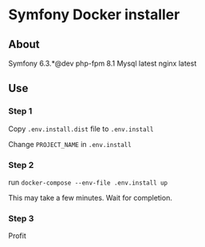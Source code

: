 # Symfony Docker installer

## About 
Symfony 6.3.*@dev
php-fpm 8.1
Mysql latest
nginx latest

## Use
### Step 1
Copy `.env.install.dist` file to `.env.install`

Change `PROJECT_NAME` in `.env.install`

### Step 2
run `docker-compose --env-file .env.install up`

This may take a few minutes. Wait for completion.

### Step 3
Profit